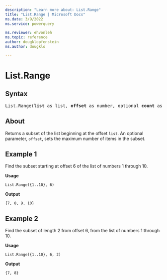 ```yaml
---
description: "Learn more about: List.Range"
title: "List.Range | Microsoft Docs"
ms.date: 3/9/2022
ms.service: powerquery

ms.reviewer: ehvonleh
ms.topic: reference
author: dougklopfenstein
ms.author: dougklo

---
```

# List.Range

## Syntax

<pre>
List.Range(<b>list</b> as list, <b>offset</b> as number, optional <b>count</b> as nullable number) as list
</pre>
  
## About

Returns a subset of the list beginning at the offset `list`. An optional parameter, `offset`, sets the maximum number of items in the subset.

## Example 1

Find the subset starting at offset 6 of the list of numbers 1 through 10.

**Usage**

```powerquery-m
List.Range({1..10}, 6)
```

**Output**

`{7, 8, 9, 10}`

## Example 2

Find the subset of length 2 from offset 6, from the list of numbers 1 through 10.

**Usage**

```powerquery-m
List.Range({1..10}, 6, 2)
```

**Output**

`{7, 8}`
